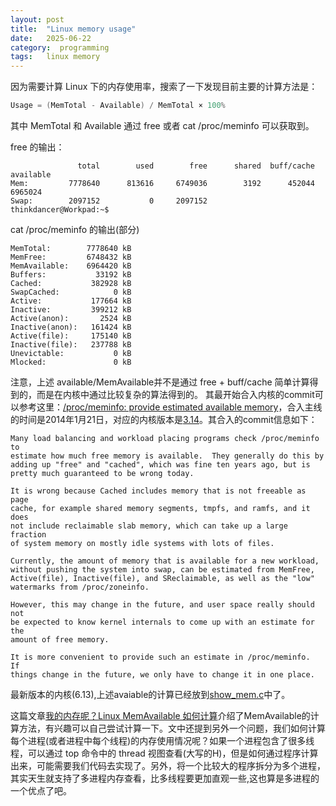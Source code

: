 ```yaml
---
layout: post
title:  "Linux memory usage"
date:   2025-06-22
category:  programming
tags:   linux memory
---
```


因为需要计算 Linux 下的内存使用率，搜索了一下发现目前主要的计算方法是：

```c
Usage = (MemTotal - Available) / MemTotal × 100%
```
其中 MemTotal 和 Available 通过 free 或者 cat /proc/meminfo 可以获取到。

free 的输出：
```shell
               total        used        free      shared  buff/cache   available
Mem:         7778640      813616     6749036        3192      452044     6965024
Swap:        2097152           0     2097152
thinkdancer@Workpad:~$
```
cat /proc/meminfo 的输出(部分)
```shell
MemTotal:        7778640 kB
MemFree:         6748432 kB
MemAvailable:    6964420 kB
Buffers:           33192 kB
Cached:           382928 kB
SwapCached:            0 kB
Active:           177664 kB
Inactive:         399212 kB
Active(anon):       2524 kB
Inactive(anon):   161424 kB
Active(file):     175140 kB
Inactive(file):   237788 kB
Unevictable:           0 kB
Mlocked:               0 kB
```
注意，上述 available/MemAvailable并不是通过 free + buff/cache 简单计算得到的，而是在内核中通过比较复杂的算法得到的。
其最开始合入内核的commit可以参考这里：[/proc/meminfo: provide estimated available memory](https://git.kernel.org/pub/scm/linux/kernel/git/torvalds/linux.git/commit/?id=34e431b0ae398fc54ea69ff85ec700722c9da773)，合入主线的时间是2014年1月21日，对应的内核版本是[3.14](https://kernelnewbies.org/Linux_3.14)。其合入的commit信息如下：

```
Many load balancing and workload placing programs check /proc/meminfo to
estimate how much free memory is available.  They generally do this by
adding up "free" and "cached", which was fine ten years ago, but is
pretty much guaranteed to be wrong today.

It is wrong because Cached includes memory that is not freeable as page
cache, for example shared memory segments, tmpfs, and ramfs, and it does
not include reclaimable slab memory, which can take up a large fraction
of system memory on mostly idle systems with lots of files.

Currently, the amount of memory that is available for a new workload,
without pushing the system into swap, can be estimated from MemFree,
Active(file), Inactive(file), and SReclaimable, as well as the "low"
watermarks from /proc/zoneinfo.

However, this may change in the future, and user space really should not
be expected to know kernel internals to come up with an estimate for the
amount of free memory.

It is more convenient to provide such an estimate in /proc/meminfo.  If
things change in the future, we only have to change it in one place.
```
最新版本的内核(6.13),上述avaiable的计算已经放到[show_mem.c](https://git.kernel.org/pub/scm/linux/kernel/git/torvalds/linux.git/tree/mm/show_mem.c)中了。

这篇文章[我的内存呢？Linux MemAvailable 如何计算](https://lotabout.me/2021/Linux-Available-Memory/)介绍了MemAvailable的计算方法，有兴趣可以自己尝试计算一下。文中还提到另外一个问题，我们如何计算每个进程(或者进程中每个线程)的内存使用情况呢？如果一个进程包含了很多线程，可以通过 top 命令中的 thread 视图查看(大写的H)，但是如何通过程序计算出来，可能需要我们代码去实现了。另外，将一个比较大的程序拆分为多个进程，其实天生就支持了多进程内存查看，比多线程要更加直观一些,这也算是多进程的一个优点了吧。